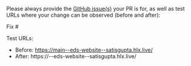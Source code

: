 Please always provide the [GitHub issue(s)](../issues) your PR is for, as well as test URLs where your change can be observed (before and after):

Fix #<gh-issue-id>

Test URLs:
- Before: https://main--eds-website--satisgupta.hlx.live/
- After: https://<branch>--eds-website--satisgupta.hlx.live/
